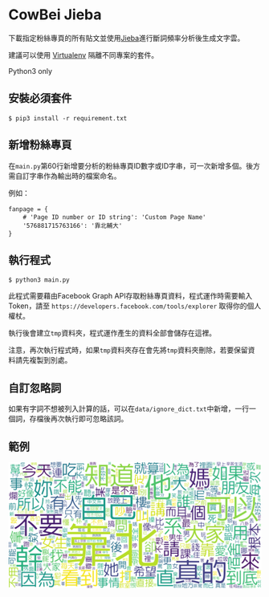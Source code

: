 # CowBei Jieba
下載指定粉絲專頁的所有貼文並使用[Jieba](https://github.com/fxsjy/jieba)進行斷詞頻率分析後生成文字雲。

建議可以使用 [Virtualenv](https://virtualenv.pypa.io/en/stable/) 隔離不同專案的套件。

Python3 only

## 安裝必須套件
```
$ pip3 install -r requirement.txt
```

## 新增粉絲專頁
在`main.py`第60行新增要分析的粉絲專頁ID數字或ID字串，可一次新增多個。後方需自訂字串作為輸出時的檔案命名。

例如：
```
fanpage = {
    # 'Page ID number or ID string': 'Custom Page Name'
    '576881715763166': '靠北輔大'
} 
```

## 執行程式
```
$ python3 main.py
```

此程式需要藉由Facebook Graph API存取粉絲專頁資料，程式運作時需要輸入Token，請至 `https://developers.facebook.com/tools/explorer` 取得你的個人權杖。

執行後會建立`tmp`資料夾，程式運作產生的資料全部會儲存在這裡。

注意，再次執行程式時，如果`tmp`資料夾存在會先將`tmp`資料夾刪除，若要保留資料請先複製到別處。

## 自訂忽略詞
如果有字詞不想被列入計算的話，可以在`data/ignore_dict.txt`中新增，一行一個詞，存檔後再次執行即可忽略該詞。

## 範例
![靠北輔大](靠北輔大.png)